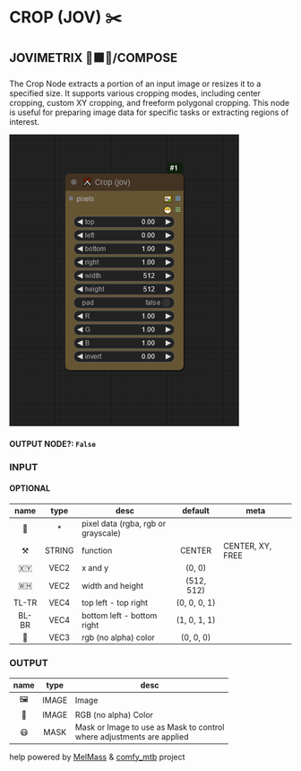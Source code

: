 # CROP (JOV) ✂️

## JOVIMETRIX 🔺🟩🔵/COMPOSE

The Crop Node extracts a portion of an input image or resizes it to a specified size. It supports various cropping modes, including center cropping, custom XY cropping, and freeform polygonal cropping. This node is useful for preparing image data for specific tasks or extracting regions of interest.

![CROP](https://raw.githubusercontent.com/Amorano/Jovimetrix-examples/master/node/CROP/CROP.png)

#### OUTPUT NODE?: `False`

### INPUT

#### OPTIONAL

name | type | desc | default | meta
:---:|:---:|---|:---:|---
👾 | * | pixel data (rgba, rgb or<br>grayscale) |  | 
⚒️ | STRING | function | CENTER | CENTER, XY, FREE
🇽🇾 | VEC2 | x and y | (0, 0) | 
🇼🇭 | VEC2 | width and height | (512, 512) | 
TL-TR | VEC4 | top left - top right | (0, 0, 0, 1) | 
BL-BR | VEC4 | bottom left - bottom right | (1, 0, 1, 1) | 
🌈 | VEC3 | rgb (no alpha) color | (0, 0, 0) | 

### OUTPUT

name | type | desc
:---:|:---:|---
🖼️ | IMAGE | Image 
🌈 | IMAGE | RGB (no alpha) Color 
😷 | MASK | Mask or Image to use as Mask to control<br>where adjustments are applied 

help powered by [MelMass](https://github.com/melMass) & [comfy_mtb](https://github.com/melMass/comfy_mtb) project